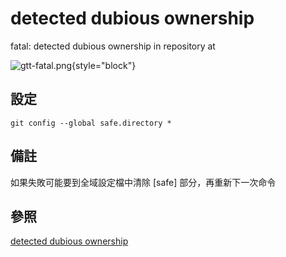 # detected dubious ownership

fatal: detected dubious ownership in repository at

![gtt-fatal.png](gtt-fatal.png){style="block"}

## 設定

```Shell
git config --global safe.directory *
```

## 備註
如果失敗可能要到全域設定檔中清除 [safe] 部分，再重新下一次命令

## 參照
[detected dubious ownership](https://stackoverflow.com/questions/73485958/how-to-correct-git-reporting-detected-dubious-ownership-in-repository-withou)